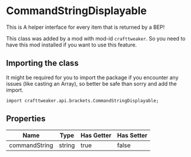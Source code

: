 # CommandStringDisplayable

This is A helper interface for every item that is returned by a BEP!

This class was added by a mod with mod-id `crafttweaker`. So you need to have this mod installed if you want to use this feature.

## Importing the class

It might be required for you to import the package if you encounter any issues (like casting an Array), so better be safe than sorry and add the import.
```zenscript
import crafttweaker.api.brackets.CommandStringDisplayable;
```


## Properties

| Name | Type | Has Getter | Has Setter |
|------|------|------------|------------|
| commandString | string | true | false |

